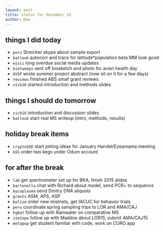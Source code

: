 ```yaml
---
layout: post
title: status for December 22
author: Dan
---
```


## things I did today

* `peru` Streicker skype about sample export
* `batleuk` autocorr and trace for latitude*population beta MM look good
* `wisci` long overdue social media updates
* `biotweeps` sent off biosketch and photo for avian health day
* `GVSP` wrote summer project abstract (now sit on it for a few days)
* `reviews` finished ABS small grant reviews
* `sicb16` started introduction and methods slides

## things I should do tomorrow
* `sicb16` introduction and discussion slides
* `batleuk` start real MS writeup (intro, methods, results)

## holiday break items 
* `cryptoSEE` start jotting ideas for January Handel/Ezeamama meeting
* `GSS` order two kegs under Odum account

## for after the break
* `lab` get spectrometer set up for BKA, finish 2015 slides
* `bartonella` chat with Richard about model, send PCR+ to sequence
* `mycoplasma` send Dmitry DNA aliquots
* `grants` ASM, APS, ASP
* `belize` order new mistnets, get IACUC for behavior trials
* `peru` coordinate spring sampling trips to LOR and AMA/CAJ
* `hgbat` follow up with Rainwater on comparative MS
* `isotope` follow up with Maddox about LOR15, submit AMA/CAJ15
* `metapop` get student familiar with code, work on CURO app

<i class='fa fa-code' style='color:pink'> </i>

